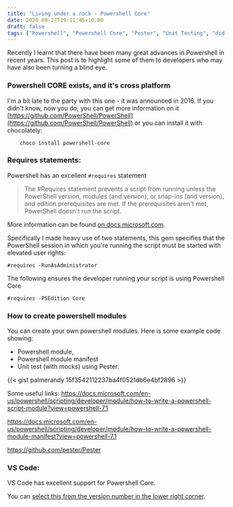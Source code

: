 ```yaml
---
title: "Living under a rock - Powershell Core"
date: 2020-09-27T19:11:45+10:00
draft: false
tags: ["Powershell", "Powershell Core", "Pester", "Unit Testing", "did-you-know","vs-code"]
---
```


Recently I learnt that there have been many great advances in Powershell in recent years.  This post is to highlight some of them to developers who may have also been turning a blind eye.

### Powershell CORE exists, and it's cross platform
I'm a bit late to the party with this one - it was announced in 2016.  If you didn't know, now you do, you can get more information on it [https://github.com/PowerShell/PowerShell](https://github.com/PowerShell/PowerShell) or you can install it with chocolately:

```
    choco install powershell-core
```

### Requires statements:
Powershell has an excellent ```#requires``` statement

> The #Requires statement prevents a script from running unless the PowerShell version, modules (and version), or snap-ins (and version), and edition prerequisites are met. If the prerequisites aren't met, PowerShell doesn't run the script.

More information can be found [on docs.microsoft.com](https://docs.microsoft.com/en-us/powershell/module/microsoft.powershell.core/about/about_requires?view=powershell-7.1).

Specifically I made heavy use of two statements, this gem specifies that the PowerShell session in which you're running the script must be started with elevated user rights:
```
#requires -RunAsAdministrator
```
The following ensures the developer running your script is using Powershell Core 
```
#requires -PSEdition Core 
```

### How to create powershell modules

You can create your own powershell modules.  Here is some example code showing:
- Powershell module, 
- Powershell module manifest 
- Unit test (with mocks) using Pester.

{{< gist palmerandy 15f3542112237ba4f0521db6e4bf2896 >}}

Some useful links:
https://docs.microsoft.com/en-us/powershell/scripting/developer/module/how-to-write-a-powershell-script-module?view=powershell-7.1

https://docs.microsoft.com/en-us/powershell/scripting/developer/module/how-to-write-a-powershell-module-manifest?view=powershell-7.1

https://github.com/pester/Pester

### VS Code:
VS Code has excellent support for Powershell Core.

You can [select this from the version number in the lower right corner](https://code.visualstudio.com/docs/languages/powershell#_multiversion-support).